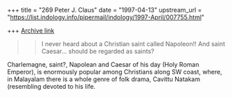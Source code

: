 +++
title = "269 Peter J. Claus"
date = "1997-04-13"
upstream_url = "https://list.indology.info/pipermail/indology/1997-April/007755.html"

+++
[Archive link](https://list.indology.info/pipermail/indology/1997-April/007755.html)

>>I never heard about a Christian saint called Napoleon!! And saint
Caesar...
>>should be regarded as saints?


Charlemagne, saint?, Napolean and Caesar of his day (Holy Roman Emperor),
is enormously popular among Christians along SW coast, where, in Malayalam
there is a whole genre of folk drama, Cavittu Natakam (resembling
devoted to his life.  






